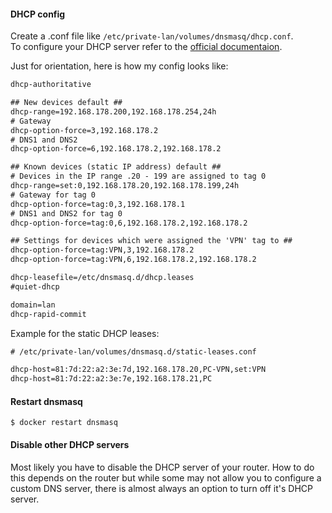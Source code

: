 #### DHCP config

Create a .conf file like ```/etc/private-lan/volumes/dnsmasq/dhcp.conf```.  
To configure your DHCP server refer to the [official documentaion](http://www.thekelleys.org.uk/dnsmasq/docs/dnsmasq-man.html).

Just for orientation, here is how my config looks like:

```xml
dhcp-authoritative

## New devices default ##
dhcp-range=192.168.178.200,192.168.178.254,24h
# Gateway
dhcp-option-force=3,192.168.178.2
# DNS1 and DNS2
dhcp-option-force=6,192.168.178.2,192.168.178.2

## Known devices (static IP address) default ##
# Devices in the IP range .20 - 199 are assigned to tag 0
dhcp-range=set:0,192.168.178.20,192.168.178.199,24h
# Gateway for tag 0
dhcp-option-force=tag:0,3,192.168.178.1
# DNS1 and DNS2 for tag 0
dhcp-option-force=tag:0,6,192.168.178.2,192.168.178.2

## Settings for devices which were assigned the 'VPN' tag to ##
dhcp-option-force=tag:VPN,3,192.168.178.2
dhcp-option-force=tag:VPN,6,192.168.178.2,192.168.178.2

dhcp-leasefile=/etc/dnsmasq.d/dhcp.leases
#quiet-dhcp

domain=lan
dhcp-rapid-commit
```

Example for the static DHCP leases:

```xml
# /etc/private-lan/volumes/dnsmasq.d/static-leases.conf

dhcp-host=81:7d:22:a2:3e:7d,192.168.178.20,PC-VPN,set:VPN
dhcp-host=81:7d:22:a2:3e:7e,192.168.178.21,PC
```

#### Restart dnsmasq

    $ docker restart dnsmasq

#### Disable other DHCP servers

Most likely you have to disable the DHCP server of your router. How to do this depends on the router but while some may not allow you to configure a custom DNS server, there is almost always an option to turn off it's DHCP server.